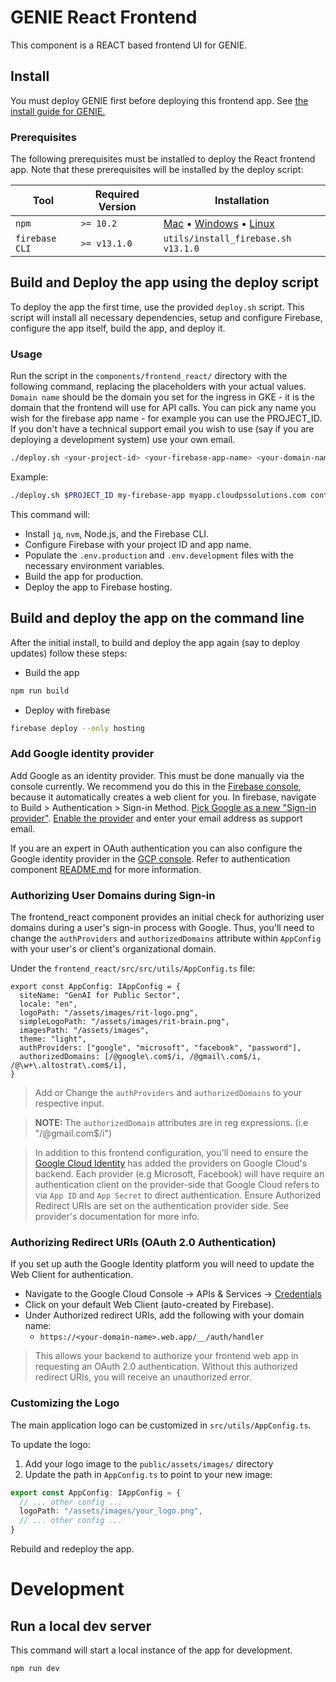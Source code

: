 # GENIE React Frontend
This component is a REACT based frontend UI for GENIE.

## Install

You must deploy GENIE first before deploying this frontend app. See [the install guide for GENIE.](../../INSTALL.md)

### Prerequisites

The following prerequisites must be installed to deploy the React frontend app. Note that these prerequisites will be installed by the deploy script:

| Tool                | Required Version | Installation                                                                                                                                                                                        |
|---------------------|------------------|-----------------------------------------------------------------------------------------------------------------------------------------------------------------------------------------------------|
| `npm`               | `>= 10.2`        | [Mac](https://nodejs.org/en/download/) • [Windows](https://nodejs.org/en/download/) • [Linux](https://nodejs.org/en/download/package-manager/) |
| `firebase CLI`      | `>= v13.1.0`     | `utils/install_firebase.sh v13.1.0` |



## Build and Deploy the app using the deploy script

To deploy the app the first time, use the provided `deploy.sh` script. This script will install all necessary dependencies, setup and configure Firebase, configure the app itself, build the app, and deploy it.

### Usage

Run the script in the `components/frontend_react/` directory with the following command, replacing the placeholders with your actual values. `Domain name` should be the domain you set for the ingress in GKE - it is the domain that the frontend will use for API calls.  You can pick any name you wish for the firebase app name - for example you can use the PROJECT_ID.  If you don't have a technical support email you wish to use (say if you are deploying a development system) use your own email.

```bash
./deploy.sh <your-project-id> <your-firebase-app-name> <your-domain-name> <your-contact-email>
```

Example:

```bash
./deploy.sh $PROJECT_ID my-firebase-app myapp.cloudpssolutions.com contact@mydomain.com
```

This command will:
- Install `jq`, `nvm`, Node.js, and the Firebase CLI.
- Configure Firebase with your project ID and app name.
- Populate the `.env.production` and `.env.development` files with the necessary environment variables.
- Build the app for production.
- Deploy the app to Firebase hosting.

## Build and deploy the app on the command line

After the initial install, to build and deploy the app again (say to deploy updates) follow these steps:

- Build the app

```bash
npm run build
```

- Deploy with firebase

```bash
firebase deploy --only hosting
```

### Add Google identity provider

Add Google as an identity provider.  This must be done manually via the console currently.  We recommend you do this in the [Firebase console](https://console.firebase.google.com/), because it automatically creates a web client for you.  In firebase, navigate to Build > Authentication > Sign-in Method.  [Pick Google as a new "Sign-in provider"](../../docs/assets/firebase_add_identity.png).  [Enable the provider](../../docs/assets/firebase_google_provider.png) and enter your email address as support email.

If you are an expert in OAuth authentication you can also configure the Google identity provider in the [GCP console](https://console.cloud.google.com/customer-identity/providers).  Refer to authentication component [README.md](../authentication/README.md) for more information.

### Authorizing User Domains during Sign-in
The frontend_react component provides an initial check for authorizing user domains during a user's sign-in process with Google. Thus, you'll need to change the `authProviders` and `authorizedDomains` attribute within `AppConfig` with your user's or client's organizational domain.

Under the `frontend_react/src/src/utils/AppConfig.ts` file:

```
export const AppConfig: IAppConfig = {
  siteName: "GenAI for Public Sector",
  locale: "en",
  logoPath: "/assets/images/rit-logo.png",
  simpleLogoPath: "/assets/images/rit-brain.png",
  imagesPath: "/assets/images",
  theme: "light",
  authProviders: ["google", "microsoft", "facebook", "password"],
  authorizedDomains: [/@google\.com$/i, /@gmail\.com$/i, /@\w+\.altostrat\.com$/i],
}
```

> Add or Change the `authProviders` and `authorizedDomains` to your respective input.

>**NOTE:** The `authorizedDomain` attributes are in reg expressions. (i.e "/@gmail\.com$/i")

> In addition to this frontend configuration, you'll need to ensure the [Google Cloud Identity](https://console.cloud.google.com/customer-identity/providers) has added the providers on Google Cloud's backend. Each provider (e.g Microsoft, Facebook) will have require an authentication client on the provider-side that Google Cloud refers to via `App ID` and `App Secret` to direct authentication. Ensure Authorized Redirect URIs are set on the authentication provider side. See provider's documentation for more info. 

### Authorizing Redirect URIs (OAuth 2.0 Authentication)
If you set up auth the Google Identity platform you will need to update the Web Client for authentication.
- Navigate to the Google Cloud Console -> APIs & Services -> [Credentials](https://console.cloud.google.com/apis/credentials)
- Click on your default Web Client (auto-created by Firebase).
- Under Authorized redirect URIs, add the following with your domain name:
  - `https://<your-domain-name>.web.app/__/auth/handler`

>This allows your backend to authorize your frontend web app in requesting an OAuth 2.0 authentication. Without this authorized redirect URIs, you will receive an unauthorized error.

### Customizing the Logo
The main application logo can be customized in `src/utils/AppConfig.ts`.

To update the logo:
1. Add your logo image to the `public/assets/images/` directory
2. Update the path in `AppConfig.ts` to point to your new image:
```typescript
export const AppConfig: IAppConfig = {
  // ... other config ...
  logoPath: "/assets/images/your_logo.png",
  // ... other config ...
}
```

Rebuild and redeploy the app.

# Development

## Run a local dev server
This command will start a local instance of the app for development.

```bash
npm run dev
```
